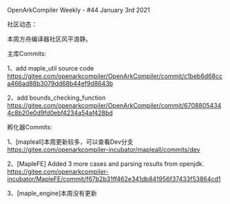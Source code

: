 OpenArkCompiler Weekly - #44  January 3rd 2021

社区动态：

本周方舟编译器社区风平浪静。

主库Commits:

1、add maple_util source code
https://gitee.com/openarkcompiler/OpenArkCompiler/commit/c1beb6d68cca466ad88b3079dd68b44ef9d8643b

2、add bounds_checking_function
https://gitee.com/openarkcompiler/OpenArkCompiler/commit/67088054344c8b20e0d9fd0ebf4234a54af428bd

孵化器Commits:

1、[mapleall]本周更新较多，可以查看Dev分支
https://gitee.com/openarkcompiler-incubator/mapleall/commits/dev

2、[MapleFE] Added 3 more cases and parsing results from openjdk.
https://gitee.com/openarkcompiler-incubator/MapleFE/commit/f67b2b31ff462e341db841956f37433f53864cd1

3、[maple_engine]本周没有更新